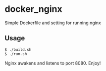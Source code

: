 # docker_nginx
Simple Dockerfile and setting for running nginx

## Usage

    $ ./build.sh
    $ ./run.sh

Nginx awakens and listens to port 8080.
Enjoy!